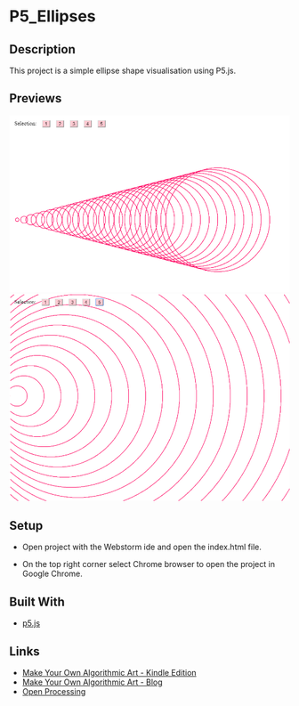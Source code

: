 # P5_Ellipses

## Description
This project is a simple ellipse shape visualisation using P5.js.

## Previews
![Capture1](previews/Capture1.PNG?raw=true "Capture1")
![Capture2](previews/Capture2.PNG?raw=true "Capture2")

## Setup
- Open project with the Webstorm ide and open the index.html file.

- On the top right corner select Chrome browser to open the project in Google Chrome.

## Built With
- [p5.js](https://p5js.org/)

## Links
- [Make Your Own Algorithmic Art - Kindle Edition](https://www.amazon.com/Make-Your-Own-Algorithmic-Art-ebook/dp/B07BP13VPR)
- [Make Your Own Algorithmic Art - Blog](http://makeyourownalgorithmicart.blogspot.com/)
- [Open Processing](https://www.openprocessing.org/)
